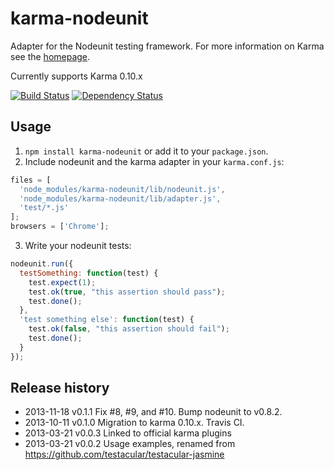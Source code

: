 # karma-nodeunit
Adapter for the Nodeunit testing framework.  For more information on Karma see the [homepage](http://karma-runner.github.com).

Currently supports Karma 0.10.x

[![Build Status](https://travis-ci.org/karma-runner/karma-nodeunit.png)](https://travis-ci.org/karma-runner/karma-nodeunit)
[![Dependency Status](https://gemnasium.com/karma-runner/karma-nodeunit.png)](https://gemnasium.com/karma-runner/karma-nodeunit)

## Usage
1. `npm install karma-nodeunit` or add it to your `package.json`.
2. Include nodeunit and the karma adapter in your `karma.conf.js`:

```js
files = [
  'node_modules/karma-nodeunit/lib/nodeunit.js',
  'node_modules/karma-nodeunit/lib/adapter.js',
  'test/*.js'
];
browsers = ['Chrome'];
```

3. Write your nodeunit tests:

```js
nodeunit.run({
  testSomething: function(test) {
    test.expect(1);
    test.ok(true, "this assertion should pass");
    test.done();
  },
  'test something else': function(test) {
    test.ok(false, "this assertion should fail");
    test.done();
  }
});
```

## Release history
* 2013-11-18    v0.1.1    Fix #8, #9, and #10. Bump nodeunit to v0.8.2.
* 2013-10-11    v0.1.0    Migration to karma 0.10.x. Travis CI.
* 2013-03-21    v0.0.3    Linked to official karma plugins
* 2013-03-21    v0.0.2    Usage examples, renamed from https://github.com/testacular/testacular-jasmine
